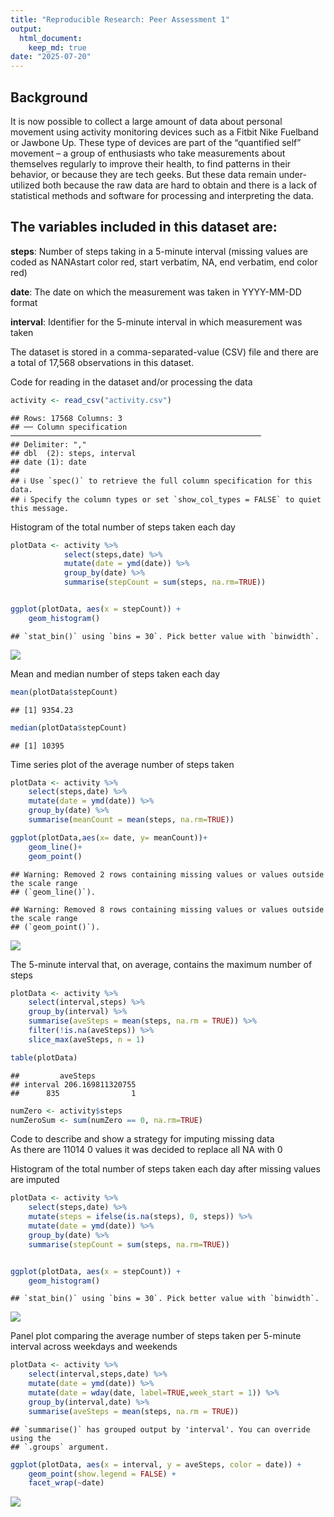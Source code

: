 ```yaml
---
title: "Reproducible Research: Peer Assessment 1"
output: 
  html_document:
    keep_md: true
date: "2025-07-20"
---
```



## Background

It is now possible to collect a large amount of data about personal movement using activity monitoring devices such as a Fitbit Nike Fuelband or Jawbone Up. These type of devices are part of the “quantified self” movement – a group of enthusiasts who take measurements about themselves regularly to improve their health, to find patterns in their behavior, or because they are tech geeks. But these data remain under-utilized both because the raw data are hard to obtain and there is a lack of statistical methods and software for processing and interpreting the data.

## The variables included in this dataset are:

**steps**: Number of steps taking in a 5-minute interval (missing values are coded as NANAstart color red, start verbatim, NA, end verbatim, end color red)

**date**: The date on which the measurement was taken in YYYY-MM-DD format

**interval**: Identifier for the 5-minute interval in which measurement was taken

The dataset is stored in a comma-separated-value (CSV) file and there are a total of 17,568 observations in this dataset.

Code for reading in the dataset and/or processing the data  


``` r
activity <- read_csv("activity.csv")
```

```
## Rows: 17568 Columns: 3
## ── Column specification ────────────────────────────────────────────────────────
## Delimiter: ","
## dbl  (2): steps, interval
## date (1): date
## 
## ℹ Use `spec()` to retrieve the full column specification for this data.
## ℹ Specify the column types or set `show_col_types = FALSE` to quiet this message.
```

Histogram of the total number of steps taken each day  


``` r
plotData <- activity %>%
            select(steps,date) %>%
            mutate(date = ymd(date)) %>%
            group_by(date) %>%
            summarise(stepCount = sum(steps, na.rm=TRUE))


ggplot(plotData, aes(x = stepCount)) +                          
    geom_histogram()
```

```
## `stat_bin()` using `bins = 30`. Pick better value with `binwidth`.
```

![](1_files/figure-html/unnamed-chunk-2-1.png)<!-- -->

Mean and median number of steps taken each day  


``` r
mean(plotData$stepCount)
```

```
## [1] 9354.23
```

``` r
median(plotData$stepCount)
```

```
## [1] 10395
```

Time series plot of the average number of steps taken 


``` r
plotData <- activity %>%
    select(steps,date) %>%
    mutate(date = ymd(date)) %>%
    group_by(date) %>%
    summarise(meanCount = mean(steps, na.rm=TRUE))

ggplot(plotData,aes(x= date, y= meanCount))+
    geom_line()+
    geom_point()
```

```
## Warning: Removed 2 rows containing missing values or values outside the scale range
## (`geom_line()`).
```

```
## Warning: Removed 8 rows containing missing values or values outside the scale range
## (`geom_point()`).
```

![](1_files/figure-html/unnamed-chunk-4-1.png)<!-- -->

The 5-minute interval that, on average, contains the maximum number of steps  


``` r
plotData <- activity %>%
    select(interval,steps) %>%
    group_by(interval) %>%
    summarise(aveSteps = mean(steps, na.rm = TRUE)) %>%
    filter(!is.na(aveSteps)) %>%
    slice_max(aveSteps, n = 1)

table(plotData)
```

```
##         aveSteps
## interval 206.169811320755
##      835                1
```


``` r
numZero <- activity$steps
numZeroSum <- sum(numZero == 0, na.rm=TRUE)
```

Code to describe and show a strategy for imputing missing data  
As there are 11014 0 values it was decided to replace all NA with 0



Histogram of the total number of steps taken each day after missing values are imputed  


``` r
plotData <- activity %>%
    select(steps,date) %>%
    mutate(steps = ifelse(is.na(steps), 0, steps)) %>%
    mutate(date = ymd(date)) %>%
    group_by(date) %>%
    summarise(stepCount = sum(steps, na.rm=TRUE))


ggplot(plotData, aes(x = stepCount)) +                          
    geom_histogram()
```

```
## `stat_bin()` using `bins = 30`. Pick better value with `binwidth`.
```

![](1_files/figure-html/unnamed-chunk-8-1.png)<!-- -->

Panel plot comparing the average number of steps taken per 5-minute interval across weekdays and weekends   


``` r
plotData <- activity %>%
    select(interval,steps,date) %>%
    mutate(date = ymd(date)) %>%
    mutate(date = wday(date, label=TRUE,week_start = 1)) %>%
    group_by(interval,date) %>%
    summarise(aveSteps = mean(steps, na.rm = TRUE))
```

```
## `summarise()` has grouped output by 'interval'. You can override using the
## `.groups` argument.
```

``` r
ggplot(plotData, aes(x = interval, y = aveSteps, color = date)) +
    geom_point(show.legend = FALSE) +
    facet_wrap(~date)
```

![](1_files/figure-html/unnamed-chunk-9-1.png)<!-- -->
